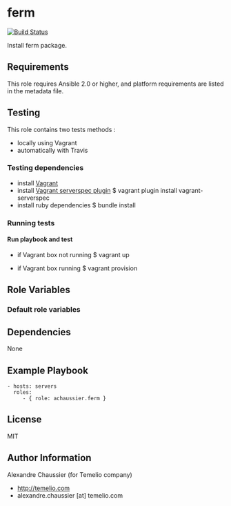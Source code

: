 # ferm

[![Build Status](https://travis-ci.org/Temelio/ansible-role-ferm.svg?branch=master)](https://travis-ci.org/Temelio/ansible-role-ferm)

Install ferm package.

## Requirements

This role requires Ansible 2.0 or higher,
and platform requirements are listed in the metadata file.

## Testing

This role contains two tests methods :
- locally using Vagrant
- automatically with Travis

### Testing dependencies
- install [Vagrant](https://www.vagrantup.com)
- install [Vagrant serverspec plugin](https://github.com/jvoorhis/vagrant-serverspec)
    $ vagrant plugin install vagrant-serverspec
- install ruby dependencies
    $ bundle install

### Running tests

#### Run playbook and test

- if Vagrant box not running
    $ vagrant up

- if Vagrant box running
    $ vagrant provision

## Role Variables

### Default role variables

## Dependencies

None

## Example Playbook

    - hosts: servers
      roles:
         - { role: achaussier.ferm }

## License

MIT

## Author Information

Alexandre Chaussier (for Temelio company)
- http://temelio.com
- alexandre.chaussier [at] temelio.com

